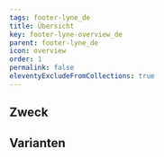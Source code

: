 ```yaml
---
tags: footer-lyne_de
title: Übersicht
key: footer-lyne-overview_de
parent: footer-lyne_de
icon: overview
order: 1
permalink: false
eleventyExcludeFromCollections: true
---
```


## Zweck

## Varianten

